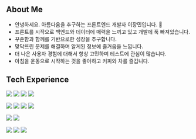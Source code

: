 ## About Me
- 안녕하세요. 아름다움을 추구하는 프론트엔드 개발자 이장민입니다. 🌱
- 프론트를 시작으로 백엔드와 데이터에 매력을 느끼고 있고 개발에 푹 빠져있습니다.
- 꾸준함과 함께를 기반으로한 성장을 추구합니다.
- 맞닥뜨린 문제를 해결하며 알게된 정보에 즐거움을 느낍니다.
- 더 나은 사용자 경험에 대해서 항상 고민하며 테스트에 관심이 많습니다.
- 아침을 운동으로 시작하는 것을 좋아하고 커피와 차를 즐깁니다.


## Tech Experience
<img src="https://img.shields.io/badge/HTML5-E34F26?style=for-the-badge&logo=HTML5&logoColor=white"/></a>
<img src="https://img.shields.io/badge/CSS3-1572B6?style=for-the-badge&logo=CSS3&logoColor=white"/></a>
<img src="https://img.shields.io/badge/JavaScript-fcc419?style=for-the-badge&logo=JavaScript&logoColor=white"/></a>
<img src="https://img.shields.io/badge/TypeScript-3178C6?style=for-the-badge&logo=TypeScript&logoColor=white"/></a>

<img src="https://img.shields.io/badge/React.js-22b8cf?style=for-the-badge&logo=React&logoColor=white"/></a>
<img src="https://img.shields.io/badge/Next.js-000000?style=for-the-badge&logo=Next.js&logoColor=white"/></a>
<img src="https://img.shields.io/badge/Redux-764ABC?style=for-the-badge&logo=Redux&logoColor=white"/></a>
<img src="https://img.shields.io/badge/CSS in JS-DB7093?style=for-the-badge&logo=styled-components&logoColor=white"/></a>

<img src="https://img.shields.io/badge/Jest-C21325?style=for-the-badge&logo=Jest&logoColor=white"/></a>
<img src="https://img.shields.io/badge/Testing Library-E33332?style=for-the-badge&logo=Testing Library&logoColor=white"/></a>

<img src="https://img.shields.io/badge/Node.js-339933?style=for-the-badge&logo=Node.js&logoColor=white"/></a>
<img src="https://img.shields.io/badge/Nest.js-E0234E?style=for-the-badge&logo=NestJS&logoColor=white"/></a>
<img src="https://img.shields.io/badge/MongoDB-47A248?style=for-the-badge&logo=MongoDB&logoColor=white"/></a>
